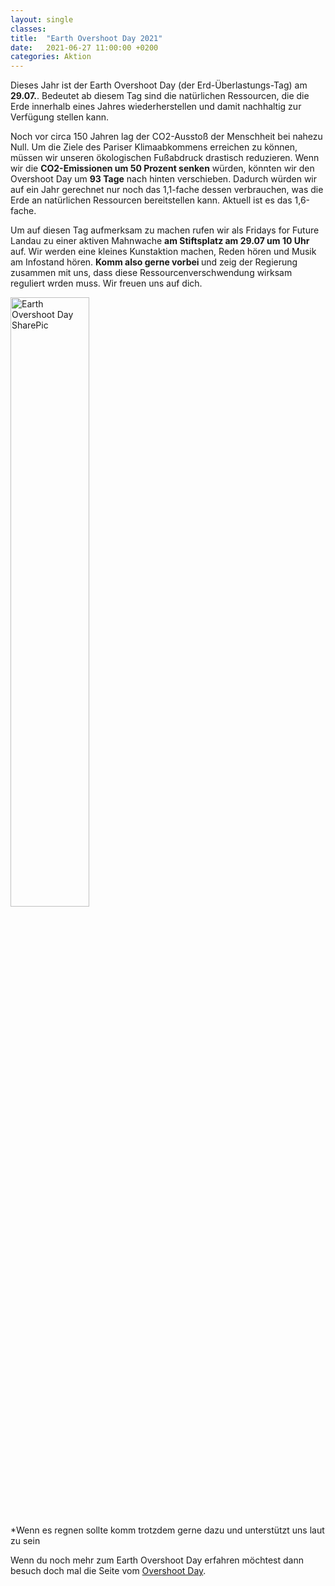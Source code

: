 ```yaml
---
layout: single
classes: 
title:  "Earth Overshoot Day 2021"
date:   2021-06-27 11:00:00 +0200
categories: Aktion
---
```


Dieses Jahr ist der Earth Overshoot Day (der Erd-Überlastungs-Tag) am <b>29.07.</b>. Bedeutet ab diesem Tag sind die natürlichen Ressourcen, die die Erde innerhalb eines Jahres wiederherstellen und damit nachhaltig zur Verfügung stellen kann. <br>
<p></p>
Noch vor circa 150 Jahren lag der CO2-Ausstoß der Menschheit bei nahezu Null.
Um die Ziele des Pariser Klimaabkommens erreichen zu können, müssen wir unseren ökologischen Fußabdruck drastisch reduzieren. Wenn wir die <b>CO2-Emissionen um 50 Prozent senken</b> würden, könnten wir den Overshoot Day um <b>93 Tage</b> nach hinten verschieben.
Dadurch würden wir auf ein Jahr gerechnet nur noch das 1,1-fache dessen verbrauchen, was die Erde an natürlichen Ressourcen bereitstellen kann. Aktuell ist es das 1,6-fache.
<p></p>
Um auf diesen Tag aufmerksam zu machen rufen wir als Fridays for Future Landau zu einer aktiven Mahnwache <b>am Stiftsplatz am 29.07 um 10 Uhr</b> auf. Wir werden eine kleines Kunstaktion machen, Reden hören und Musik am Infostand hören. <b>Komm also gerne vorbei </b> und zeig der Regierung zusammen mit uns, dass diese Ressourcenverschwendung wirksam reguliert wrden muss. Wir freuen uns auf dich.
<p></p>
<img src="/assets/images/EOD-Plakat.png" alt="Earth Overshoot Day SharePic" height="50%" width="50%">
<p></p>
*Wenn es regnen sollte komm trotzdem gerne dazu und unterstützt uns laut zu sein
<p></p>
Wenn du noch mehr zum Earth Overshoot Day erfahren möchtest dann besuch doch mal die Seite vom <a href="https://www.overshootday.org/">Overshoot Day</a>.
